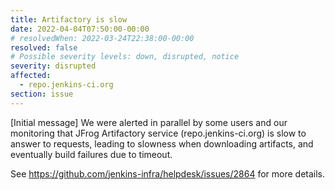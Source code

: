 ```yaml
---
title: Artifactory is slow
date: 2022-04-04T07:50:00-00:00
# resolvedWhen: 2022-03-24T22:38:00-00:00
resolved: false
# Possible severity levels: down, disrupted, notice
severity: disrupted
affected:
  - repo.jenkins-ci.org
section: issue
---
```


[Initial message]
We were alerted in parallel by some users and our monitoring that JFrog Artifactory service (repo.jenkins-ci.org) is slow to answer to requests, leading to slowness when downloading artifacts, and eventually build failures due to timeout.

See https://github.com/jenkins-infra/helpdesk/issues/2864 for more details.
